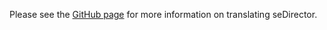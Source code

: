 Please see the [GitHub page](https://github.com/seDirector/Translations) for more information on translating seDirector.